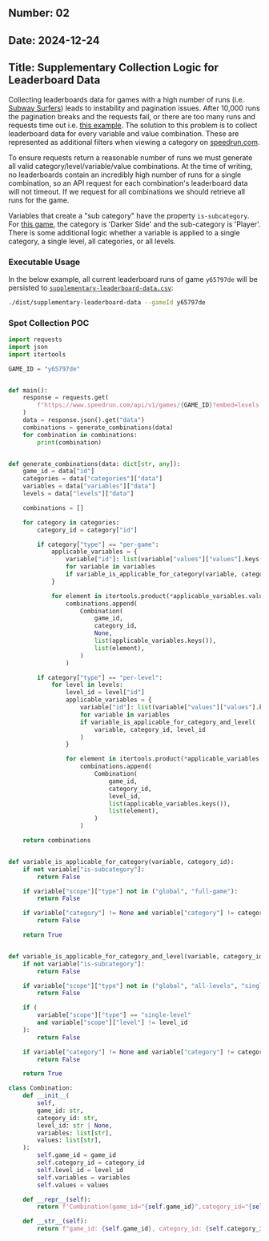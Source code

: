## Number: 02

## Date: 2024-12-24

## Title: Supplementary Collection Logic for Leaderboard Data

Collecting leaderboards data for games with a high number of runs
(i.e. [Subway Surfers](https://www.speedrun.com/subsurf)) leads to instability
and pagination issues. After 10,000 runs the pagination breaks and the requests
fail, or there are too many runs and requests time out i.e.
[this example](https://www.speedrun.com/api/v1/leaderboards/y65797de/category/n2y350ed).
The solution to this problem is to collect leaderboard data for every variable
and value combination. These are represented as additional filters when viewing
a category on [speedrun.com](https://www.speedrun.com).

To ensure requests return a reasonable number of runs we must generate all valid
category/level/variable/value combinations. At the time of writing, no leaderboards
contain an incredibly high number of runs for a single combination, so an API request
for each combination's leaderboard data will not timeout. If we request for all
combinations we should retrieve all runs for the game.

Variables that create a "sub category" have the property `is-subcategory`. For
[this game](https://www.speedrun.com/smo?h=Darker_Side-2p&x=vdooqjod-dlo9oo5l.qoxjdm5q),
the category is 'Darker Side' and the sub-category is 'Player'. There
is some additional logic whether a variable is applied to a single category, a
single level, all categories, or all levels.

### Executable Usage

In the below example, all current leaderboard runs of game `y65797de` will be persisted
to [`supplementary-leaderboard-data.csv`](../data/v1/supplementary-leaderboard-data.csv):

```bash
./dist/supplementary-leaderboard-data --gameId y65797de
```

### Spot Collection POC

```python
import requests
import json
import itertools

GAME_ID = "y65797de"


def main():
    response = requests.get(
        f"https://www.speedrun.com/api/v1/games/{GAME_ID}?embed=levels,categories,variables"
    )
    data = response.json().get("data")
    combinations = generate_combinations(data)
    for combination in combinations:
        print(combination)


def generate_combinations(data: dict[str, any]):
    game_id = data["id"]
    categories = data["categories"]["data"]
    variables = data["variables"]["data"]
    levels = data["levels"]["data"]

    combinations = []

    for category in categories:
        category_id = category["id"]

        if category["type"] == "per-game":
            applicable_variables = {
                variable["id"]: list(variable["values"]["values"].keys())
                for variable in variables
                if variable_is_applicable_for_category(variable, category_id)
            }

            for element in itertools.product(*applicable_variables.values()):
                combinations.append(
                    Combination(
                        game_id,
                        category_id,
                        None,
                        list(applicable_variables.keys()),
                        list(element),
                    )
                )

        if category["type"] == "per-level":
            for level in levels:
                level_id = level["id"]
                applicable_variables = {
                    variable["id"]: list(variable["values"]["values"].keys())
                    for variable in variables
                    if variable_is_applicable_for_category_and_level(
                        variable, category_id, level_id
                    )
                }

                for element in itertools.product(*applicable_variables.values()):
                    combinations.append(
                        Combination(
                            game_id,
                            category_id,
                            level_id,
                            list(applicable_variables.keys()),
                            list(element),
                        )
                    )

    return combinations


def variable_is_applicable_for_category(variable, category_id):
    if not variable["is-subcategory"]:
        return False

    if variable["scope"]["type"] not in ("global", "full-game"):
        return False

    if variable["category"] != None and variable["category"] != category_id:
        return False

    return True


def variable_is_applicable_for_category_and_level(variable, category_id, level_id):
    if not variable["is-subcategory"]:
        return False

    if variable["scope"]["type"] not in ("global", "all-levels", "single-level"):
        return False

    if (
        variable["scope"]["type"] == "single-level"
        and variable["scope"]["level"] != level_id
    ):
        return False

    if variable["category"] != None and variable["category"] != category_id:
        return False

    return True

class Combination:
    def __init__(
        self,
        game_id: str,
        category_id: str,
        level_id: str | None,
        variables: list[str],
        values: list[str],
    ):
        self.game_id = game_id
        self.category_id = category_id
        self.level_id = level_id
        self.variables = variables
        self.values = values

    def __repr__(self):
        return f'Combination(game_id="{self.game_id}",category_id="{self.category_id}",level_id="{self.level_id}",variables="{self.variables}",values="{self.values}")'

    def __str__(self):
        return f"game_id: {self.game_id}, category_id: {self.category_id}, level_id: {self.level_id}, variables: {self.variables}, values: {self.values}"
```
